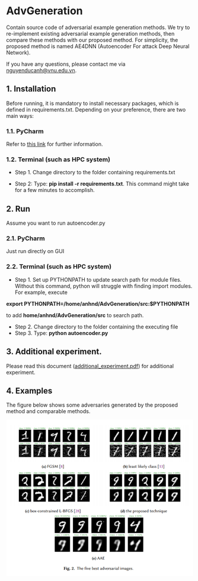 # AdvGeneration

Contain source code of adversarial example generation methods. We try to re-implement existing adversarial example
generation methods, then compare these methods with our proposed method. For simplicity, the proposed method is named
AE4DNN (Autoencoder For attack Deep Neural Network).

If you have any questions, please contact me via nguyenducanh@vnu.edu.vn.

## 1. Installation

Before running, it is mandatory to install necessary packages, which is defined in requirements.txt. Depending on your
preference, there are two main ways:

### 1.1. PyCharm

Refer to <a href="https://www.jetbrains.com/help/pycharm/managing-dependencies.html"> this link</a> for further
information.

### 1.2. Terminal (such as HPC system)

- Step 1. Change directory to the folder containing requirements.txt

- Step 2: Type: **pip install -r requirements.txt**. This command might take for a few minutes to accomplish.

## 2. Run

Assume you want to run autoencoder.py

### 2.1. PyCharm

Just run directly on GUI

### 2.2. Terminal (such as HPC system)

- Step 1. Set up PYTHONPATH to update search path for module files. Without this command, python will struggle with
  finding import modules. For example, execute

**export PYTHONPATH=/home/anhnd/AdvGeneration/src:$PYTHONPATH**

to add **home/anhnd/AdvGeneration/src** to search path.

- Step 2. Change directory to the folder containing the executing file
- Step 3. Type: **python autoencoder.py**

## 3. Additional experiment.

Please read this document ([additional_experiment.pdf](additional_experiment.pdf)) for additional experiment.

[comment]: <> (## 3. Experimental results)

[comment]: <> (AE4DNN is compared with FGSM, l.l. class, box-constrained L-BFGS,)

[comment]: <> (Carnili-Wagner <img src="https://render.githubusercontent.com/render/math?math=||L||_2"> attack, and AAE to demonstrate)

[comment]: <> (how it mitigates the trade-off and unstable transferable rate. Specifically, the experiment addresses the following)

[comment]: <> (research questions:)

[comment]: <> (- Does AE4DNN produce high quality of adversaries compared to other methods? &#40;RQ1&#41;)

[comment]: <> (- Does AE4DNN require low computational cost compared to other methods? &#40;RQ2&#41;)

[comment]: <> (- Does AE4DNN effectively when dealing with a set of new input vectors? &#40;generalization ability&#41; &#40;RQ3&#41;)

[comment]: <> (- Does the generated adversaries from AE4DNN benefit for attacking other models? &#40;transferable ability&#41; &#40;RQ4&#41;)

[comment]: <> (The research chooses MNIST which is a popular publicly-available dataset for evaluation. The training set contains)

[comment]: <> (50,000 samples. The test set has 10,000 samples. Each sample on the dataset is an image with 28 pixels in width and 28)

[comment]: <> (pixels in height. The value of each pixel is in range of 0 and 255, which indicates the lightness or darkness of that)

[comment]: <> (pixel. Adversarial example in this experiment is called adversarial image for simplicity.)

[comment]: <> (### 3.1. Quality of adversaries in terms of <img src="https://render.githubusercontent.com/render/math?math=||L||_2"> distance.)

[comment]: <> (In practice, machine learning testers have no idea about the best value of configurations. Therefore, the testers)

[comment]: <> (usually use the strategy try-and-check until they find out the optimal configuration. The experiment in this section)

[comment]: <> (follows this strategy. For FGSM, the value of 𝜖 changed from 0.1 to 0.3 with a step of 0.05. For least likely class,)

[comment]: <> (the value of 𝜖 changed from 0.1 to 0.3 with a step of 0.03 and the number of iterations is 4. Concerning)

[comment]: <> (box-constrained L-BFGS, the value of 𝜖 changed from 0.001 to 0.0035 with a step of 0.0005 and the number of iterations)

[comment]: <> (is 20.)

[comment]: <> (![box plots]&#40;./images/box_plotsv3.png&#41;)

[comment]: <> (### 3.2 Experiment with other autoencoder architectures)

[comment]: <> (#### 3.2.1 Autoencoder 1)

[comment]: <> (The architecture is described as follow:)

[comment]: <> (The average||L||2 distance and the corresponding number of adversaries with different values of β in AE4DNN. Good values)

[comment]: <> (of β are marked in bold)

[comment]: <> (|     β   | 0.0005 | 0.001 | 0.002 | 0.003 | 0.004 | 0.005 |)

[comment]: <> (|:------:|:------:|:-----:|:-----:|:-----:|:-----:|:-----:|)

[comment]: <> (| AVG L2 |   6.4  |  6.4  |  6.62 |  6.71 |  6.6  |  6.73 |)

[comment]: <> (|  # adv |   825  |  856  |  876  |  883  |  883  |  882  |)

[comment]: <> (The average||L||2 distance and the corresponding number of adversaries with different values of φ &#40;AAE&#41;.)

[comment]: <> (|     φ   | 0.01 | 0.02 | 0.03 | 0.04 | 0.05 |)

[comment]: <> (|:------:|:----:|:----:|:----:|:----:|:----:|)

[comment]: <> (| AVG L2 | 6.11 | 6.32 | 6.47 | 6.49 | 6.65 |)

[comment]: <> (|  # adv |  99  |  652 |  827 |  843 |  879 |)

[comment]: <> (The comparison between AE4DNN and AAE in terms of generalization. Target label is 7. Better values are marked in bold. The)

[comment]: <> (total time to perform 10k-attack, 20k-attack, and 40k-attack are approximate to 1.6 seconds, 3.1 seconds, and 6.3)

[comment]: <> (second, respectively.These attacks do not need to train the autoencoder.)

[comment]: <> (| Config |      &#40;β, φ&#41;      |)

[comment]: <> (|:------:|:--------------:|)

[comment]: <> (|    A   | &#40;0.0005, 0.03&#41; |)

[comment]: <> (|    B   |  &#40;0.0005, 0.04 |)

[comment]: <> (|    C   |  &#40;0.002, 0.05&#41; |)

[comment]: <> (| Config |    Average L2    |  | Average Adversarial rate &#40;%&#41; |      |)

[comment]: <> (|:------:|--------|:----------:|------------------------------|------|)

[comment]: <> (|        | AE4DNN | AAE        | AE4DNN                       | AAE  |)

[comment]: <> (|    A   | **6.49**   |    6.57    | 82.8                         | **82.9** |)

[comment]: <> (|    B   | **6.49**   |     6.6    | 82.8                         | **84.4** |)

[comment]: <> (|    C   | **6.7**    |    6.76    | 88.7                         | **89.1** |)

[comment]: <> (The transferable rate between AE4DNN and AAE with different DNN models. Better values are marked in bold)

[comment]: <> (| Config | VGG-13 &#40;%&#41; |      | VGG-16 &#40;%&#41; |      | LeNet-5 &#40;%&#41; |      | AlextNet &#40;%&#41; |     |)

[comment]: <> (|:------:|------------|:----:|------------|------|-------------|------|--------------|-----|)

[comment]: <> (|        | AE4DNN     | AAE  | AE4DNN     | AAE  | AE4DNN      | AAE  | AE4DNN       | AAE |)

[comment]: <> (|    A   | 18         | 13.8 | 21.2       | 11   | 11.8        | 0.8  | 0.2          | 2.8 |)

[comment]: <> (|    B   | 18         | 36.4 | 21.2       | 43.5 | 11.8        | 11.7 | 0.2          | 2.6 |)

[comment]: <> (|    C   | 27         | 51.6 | 30.4       | 36.4 | 2.9         | 4.9  | 3.9          | 0.9 |)

[comment]: <> (#### 3.2.2 Autoencoder 2)

[comment]: <> (The architecture is described as follow:)

[comment]: <> (The average||L||2 distance and the corresponding number of adversaries with different values of β in AE4DNN. Good values)

[comment]: <> (of β are marked in bold)

[comment]: <> (|     β   | 0.0005 | 0.001 | 0.002 | 0.003 | 0.004 | 0.005 |)

[comment]: <> (|:------:|:------:|:-----:|:-----:|:-----:|:-----:|:-----:|)

[comment]: <> (| AVG L2 |  4.87  |  6.82 |  6.77 |  7.74 |  7.57 |  7.49 |)

[comment]: <> (|  # adv |   553  |  870  |  872  |  883  |  883  |  880  |)

[comment]: <> (The average||L||2 distance and the corresponding number of adversaries with different values of φ &#40;AAE&#41;.)

[comment]: <> (|    φ    | 0.01 | 0.02 | 0.03 | 0.04 | 0.05 |)

[comment]: <> (|:------:|:----:|:----:|:----:|:----:|:----:|)

[comment]: <> (| AVG L2 | 4.25 | 4.92 | 6.16 | 7.55 | 8.12 |)

[comment]: <> (|  # adv |  39  |  159 |  607 |  782 |  883 |)

[comment]: <> (The comparison between AE4DNN and AAE in terms of generalization. Target label is 7. Better values are marked in bold. The)

[comment]: <> (total time to perform 10k-attack, 20k-attack, and 40k-attack are approximate to 1.6 seconds, 3.1 seconds, and 6.3)

[comment]: <> (second, respectively.These attacks do not need to train the autoencoder.)

[comment]: <> (| Config |      &#40;β, φ&#41;      |)

[comment]: <> (|:------:|:--------------:|)

[comment]: <> (|    A   | &#40;0.0005, 0.02&#41; |)

[comment]: <> (|    B   |  &#40;0.003, 0.04 |)

[comment]: <> (|    C   |  &#40;0.004, 0.04&#41; |)


[comment]: <> (| Config | Average L2|            |   Average Adversarial rate &#40;%&#41;     |  |)

[comment]: <> (|:------:|:------:|:----------:|:------:|:----------------------------:|)

[comment]: <> (|        | AE4DNN |     AAE    | AE4DNN |              AAE             |)

[comment]: <> (|    A   |  **4.99**  |    5.14    |  **55.35** |             16.37            |)

[comment]: <> (|    B   |  7.85  |    **7.62**    |  **89.47** |             78.32            |)

[comment]: <> (|    C   |  7.67  |    **7.62**    |  **89.09** |             78.32            |)

[comment]: <> (The transferable rate between AE4DNN and AAE with different DNN models. Better values are marked in bold)

[comment]: <> (| Config | VGG-13 &#40;%&#41; |      | VGG-16 &#40;%&#41; |      | LeNet-5 &#40;%&#41; |      | AlextNet &#40;%&#41; |     |)

[comment]: <> (|:------:|------------|:----:|------------|------|-------------|------|--------------|-----|)

[comment]: <> (|        | AE4DNN     | AAE  | AE4DNN     | AAE  | AE4DNN      | AAE  | AE4DNN       | AAE |)

[comment]: <> (|    A   | **18.5**   | 12.3 | **43.8**   | 16   | **4.3**        | 3.3  | **18.1**          | 12.2 |)

[comment]: <> (|    B   | **67.3**   | 44.1 | **77.5**   | 54.1 | **10.8**        | 5.7 | **59.5**          | 44.6 |)

[comment]: <> (|    C   | 40.8       | **44.1** | **81.8**| 54.1 | 4.5         | **5.7**  | **55.25**          | 44.6 |)

## 4. Examples

The figure below shows some adversaries generated by the proposed method and comparable methods.

![image results](./images/best_adv.png)

[comment]: <> (# Useful command)

[comment]: <> (### download file 0_to_1.png from server)

[comment]: <> (scp -P 22033 anhnd@uet-hpc.remote.hpc.farm:/home/anhnd/AdvGeneration/data/mnist/model/0_to_1.png)

[comment]: <> (/Users/ducanhnguyen/Documents)

[comment]: <> (### download folder model from server)

[comment]: <> (scp -P 22033 -r anhnd@uet-hpc.remote.hpc.farm:/home/anhnd/AdvGeneration/data/mnist/model /Users/ducanhnguyen/Documents)

[comment]: <> (### upload local folder src to server)

[comment]: <> (scp -P 22033 -r /Users/ducanhnguyen/Documents/PycharmProjects/AdvGeneration/src anhnd@uet-hpc.remote.hpc.farm:)

[comment]: <> (/home/anhnd/AdvGeneration)

